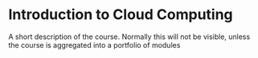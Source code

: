 # Introduction to Cloud Computing

A short description of the course. Normally this will not be visible, unless the course is aggregated into a portfolio of modules